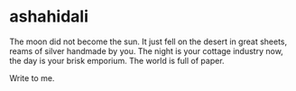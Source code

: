 # ashahidali
The moon did not become the sun.
It just fell on the desert
in great sheets, reams
of silver handmade by you.
The night is your cottage industry now,
the day is your brisk emporium.
The world is full of paper.

Write to me.
